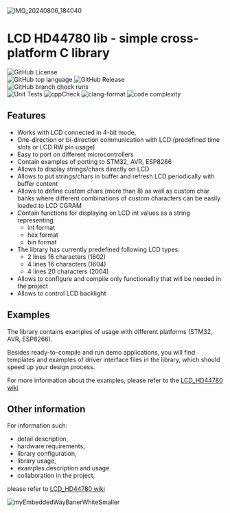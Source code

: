 
![IMG_20240806_184040](https://github.com/user-attachments/assets/4847304c-ddfd-496f-a561-22ca4e5b8fab)

# LCD HD44780 lib - simple cross-platform C library
![GitHub License](https://img.shields.io/github/license/niwciu/LCD_HD44780)  
![GitHub top language](https://img.shields.io/github/languages/top/niwciu/LCD_HD44780)
![GitHub Release](https://img.shields.io/github/v/release/niwciu/LCD_HD44780)  
![GitHub branch check runs](https://img.shields.io/github/check-runs/niwciu/LCD_HD44780/main)  
![Unit Tests](https://github.com/niwciu/LCD_HD44780/actions/workflows/run_lcd_hd44780_test.yml/badge.svg)
![cppCheck](https://github.com/niwciu/LCD_HD44780/actions/workflows/run_cppcheck.yml/badge.svg)
![clang-format](https://github.com/niwciu/LCD_HD44780/actions/workflows/clang-format_check.yml/badge.svg)
![code complexity](https://github.com/niwciu/LCD_HD44780/actions/workflows/run_lizard_lib_check.yml/badge.svg) 

## Features
- Works with LCD connected in 4-bit mode, 
- One-direction or bi-direction communication with LCD (predefined time slots or LCD RW pin usage)
- Easy to port on different microcontrollers
- Contain examples of porting to STM32, AVR, ESP8266
- Allows to display strings/chars directly on LCD
- Allows to put strings/chars in buffer and refresh LCD periodically with buffer content
- Allows to define custom chars (more than 8) as well as custom char banks where different combinations of custom characters can be easily loaded to LCD CGRAM
- Contain functions for displaying on LCD int values as a string representing:
  - int format 
  - hex format 
  - bin format
- The library has currently predefined following LCD types:
  - 2 lines 16 characters (1602)
  - 4 lines 16 characters (1604)
  - 4 lines 20 characters (2004)
- Allows to configure and compile only functionality that will be needed in the project
- Allows to control LCD backlight
## Examples
The library contains examples of usage with different platforms (STM32, AVR, ESP8266). 

Besides ready-to-compile and run demo applications, you will find templates and examples of driver interface files in the library, which should speed up your design process. 

For more information about the examples, please refer to the [LCD_HD44780 wiki](https://github.com/niwciu/LCD_HD44780/wiki)
## Other information
For information such:
- detail description,
- hardware requirements,
- library configuration, 
- library usage, 
- examples description and usage
- collaboration in the project,

please refer to [LCD_HD44780 wiki](https://github.com/niwciu/LCD_HD44780/wiki)

![myEmbeddedWayBanerWhiteSmaller](https://github.com/user-attachments/assets/f4825882-e285-4e02-a75c-68fc86ff5716)